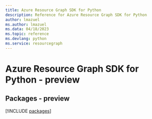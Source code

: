 ```yaml
---
title: Azure Resource Graph SDK for Python
description: Reference for Azure Resource Graph SDK for Python
author: lmazuel
ms.author: lmazuel
ms.data: 04/18/2023
ms.topic: reference
ms.devlang: python
ms.service: resourcegraph
---
```

# Azure Resource Graph SDK for Python - preview
## Packages - preview
[!INCLUDE [packages](resource-graph-index.md)]